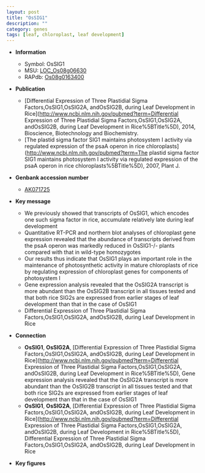 ```yaml
---
layout: post
title: "OsSIG1"
description: ""
category: genes
tags: [leaf, chloroplast, leaf development]
---
```


* **Information**  
    + Symbol: OsSIG1  
    + MSU: [LOC_Os08g06630](http://rice.plantbiology.msu.edu/cgi-bin/ORF_infopage.cgi?orf=LOC_Os08g06630)  
    + RAPdb: [Os08g0163400](http://rapdb.dna.affrc.go.jp/viewer/gbrowse_details/irgsp1?name=Os08g0163400)  

* **Publication**  
    + [Differential Expression of Three Plastidial Sigma Factors,OsSIG1,OsSIG2A, andOsSIG2B, during Leaf Development in Rice](http://www.ncbi.nlm.nih.gov/pubmed?term=Differential Expression of Three Plastidial Sigma Factors,OsSIG1,OsSIG2A, andOsSIG2B, during Leaf Development in Rice%5BTitle%5D), 2014, Bioscience, Biotechnology and Biochemistry.
    + [The plastid sigma factor SIG1 maintains photosystem I activity via regulated expression of the psaA operon in rice chloroplasts](http://www.ncbi.nlm.nih.gov/pubmed?term=The plastid sigma factor SIG1 maintains photosystem I activity via regulated expression of the psaA operon in rice chloroplasts%5BTitle%5D), 2007, Plant J.

* **Genbank accession number**  
    + [AK071725](http://www.ncbi.nlm.nih.gov/nuccore/AK071725)

* **Key message**  
    + We previously showed that transcripts of OsSIG1, which encodes one such sigma factor in rice, accumulate relatively late during leaf development
    + Quantitative RT-PCR and northern blot analyses of chloroplast gene expression revealed that the abundance of transcripts derived from the psaA operon was markedly reduced in OsSIG1-/- plants compared with that in wild-type homozygotes
    + Our results thus indicate that OsSIG1 plays an important role in the maintenance of photosynthetic activity in mature chloroplasts of rice by regulating expression of chloroplast genes for components of photosystem I
    + Gene expression analysis revealed that the OsSIG2A transcript is more abundant than the OsSIG2B transcript in all tissues tested and that both rice SIG2s are expressed from earlier stages of leaf development than that in the case of OsSIG1
    + Differential Expression of Three Plastidial Sigma Factors,OsSIG1,OsSIG2A, andOsSIG2B, during Leaf Development in Rice

* **Connection**  
    + __OsSIG1__, __OsSIG2A__, [Differential Expression of Three Plastidial Sigma Factors,OsSIG1,OsSIG2A, andOsSIG2B, during Leaf Development in Rice](http://www.ncbi.nlm.nih.gov/pubmed?term=Differential Expression of Three Plastidial Sigma Factors,OsSIG1,OsSIG2A, andOsSIG2B, during Leaf Development in Rice%5BTitle%5D), Gene expression analysis revealed that the OsSIG2A transcript is more abundant than the OsSIG2B transcript in all tissues tested and that both rice SIG2s are expressed from earlier stages of leaf development than that in the case of OsSIG1
    + __OsSIG1__, __OsSIG2A__, [Differential Expression of Three Plastidial Sigma Factors,OsSIG1,OsSIG2A, andOsSIG2B, during Leaf Development in Rice](http://www.ncbi.nlm.nih.gov/pubmed?term=Differential Expression of Three Plastidial Sigma Factors,OsSIG1,OsSIG2A, andOsSIG2B, during Leaf Development in Rice%5BTitle%5D), Differential Expression of Three Plastidial Sigma Factors,OsSIG1,OsSIG2A, andOsSIG2B, during Leaf Development in Rice

* **Key figures**  


